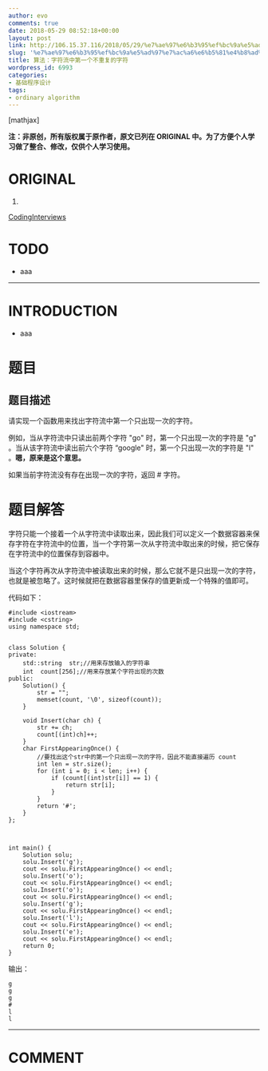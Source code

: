 ```yaml
---
author: evo
comments: true
date: 2018-05-29 08:52:18+00:00
layout: post
link: http://106.15.37.116/2018/05/29/%e7%ae%97%e6%b3%95%ef%bc%9a%e5%ad%97%e7%ac%a6%e6%b5%81%e4%b8%ad%e7%ac%ac%e4%b8%80%e4%b8%aa%e4%b8%8d%e9%87%8d%e5%a4%8d%e7%9a%84%e5%ad%97%e7%ac%a6/
slug: '%e7%ae%97%e6%b3%95%ef%bc%9a%e5%ad%97%e7%ac%a6%e6%b5%81%e4%b8%ad%e7%ac%ac%e4%b8%80%e4%b8%aa%e4%b8%8d%e9%87%8d%e5%a4%8d%e7%9a%84%e5%ad%97%e7%ac%a6'
title: 算法：字符流中第一个不重复的字符
wordpress_id: 6993
categories:
- 基础程序设计
tags:
- ordinary algorithm
---
```


<!-- more -->

[mathjax]

**注：非原创，所有版权属于原作者，原文已列在 ORIGINAL 中。为了方便个人学习做了整合、修改，仅供个人学习使用。**


# ORIGINAL





 	
  1. 


[CodingInterviews](https://github.com/gatieme/CodingInterviews)







# TODO





 	
  * aaa





* * *





# INTRODUCTION





 	
  * aaa




# 题目




## 题目描述


请实现一个函数用来找出字符流中第一个只出现一次的字符。

例如，当从字符流中只读出前两个字符 "go" 时，第一个只出现一次的字符是 "g" 。当从该字符流中读出前六个字符 “google" 时，第一个只出现一次的字符是 "l" 。**嗯，原来是这个意思。**

如果当前字符流没有存在出现一次的字符，返回 # 字符。






# 题目解答


字符只能一个接着一个从字符流中读取出来，因此我们可以定义一个数据容器来保存字符在字符流中的位置，当一个字符第一次从字符流中取出来的时候，把它保存在字符流中的位置保存到容器中。

当这个字符再次从字符流中被读取出来的时候，那么它就不是只出现一次的字符， 也就是被忽略了。这时候就把在数据容器里保存的值更新成一个特殊的值即可。

代码如下：

    
    #include <iostream>
    #include <cstring>
    using namespace std;
    
    
    class Solution {
    private:
        std::string  str;//用来存放输入的字符串
        int  count[256];//用来存放某个字符出现的次数
    public:
        Solution() {
            str = "";
            memset(count, '\0', sizeof(count));
        }
    
        void Insert(char ch) {
            str += ch;
            count[(int)ch]++;
        }
        char FirstAppearingOnce() {
            //要找出这个str中的第一个只出现一次的字符，因此不能直接遍历 count
            int len = str.size();
            for (int i = 0; i < len; i++) {
                if (count[(int)str[i]] == 1) {
                    return str[i];
                }
            }
            return '#';
        }
    };
    
    
    
    int main() {
        Solution solu;
        solu.Insert('g');
        cout << solu.FirstAppearingOnce() << endl;
        solu.Insert('o');
        cout << solu.FirstAppearingOnce() << endl;
        solu.Insert('o');
        cout << solu.FirstAppearingOnce() << endl;
        solu.Insert('g');
        cout << solu.FirstAppearingOnce() << endl;
        solu.Insert('l');
        cout << solu.FirstAppearingOnce() << endl;
        solu.Insert('e');
        cout << solu.FirstAppearingOnce() << endl;
        return 0;
    }


输出：

    
    g
    g
    g
    #
    l
    l




















* * *





# COMMENT



